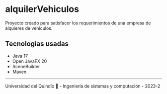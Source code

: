 # alquilerVehiculos

Proyecto creado para satisfacer los requerimientos de una empresa de alquieres de vehiculos.

## Tecnologias usadas
  - Java 17
  - Open JavaFX 20
  - SceneBuilder
  - Maven
---
Universidad del Quindío 💚 - Ingeniería de sistemas y computación - 2023-2

